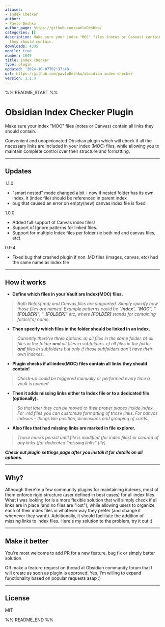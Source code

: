 ```yaml
---
aliases:
- Index Checker
author:
- Pavlo Deshko
author_page: https://github.com/pavloDeshko/
categories: []
description: Make sure your index "MOC" files (notes or Canvas) contain all links
  they should contain.
downloads: 4305
mobile: true
number: 1049
title: Index Checker
type: plugin
updated: '2024-10-07T02:37:48'
url: https://github.com/pavloDeshko/obsidian-index-checker
version: 1.1.0
---
```


%% README_START %%

# Obsidian Index Checker Plugin

Make sure your index \"MOC\" files (notes or Canvas) contain all links they should contain.

Convenient and unopinionated Obsidian plugin which will check if all the necessary links are included in your index (MOC) files, while allowing you to maintain complete control over their structure and formatting.
___

## Updates
1.1.0
- "smart nested" mode changed a bit - now if nested folder has its own index, it (index file) should be referenced in parent index
- bug that caused an error on empty(new) canvas index file is fixed

1.0.0 
- Added full support of Canvas index files! 
- Support of Ignore patterns for linked files.
- Support for multiple Index files per folder (ie both md and canvas files, etc).

0.9.4 
- Fixed bug that crashed plugin if non .MD files (images, canvas, etc) had the same name as index file
___

## How it works

- __Define which files in your Vault are Index(MOC) files.__  
>_Both Notes(.md) and Canvas files are supported. Simply specify how those files are named. Example patterns could be "__index__", "__MOC__", "__\[FOLDER\]__", "\___\[FOLDER\]__" etc, where __\[FOLDER\]__ stands for containing folder('s) name._  

- __Then specify which files in the folder should be linked in an index.__  
>_Currently there're three options: a) all files in the same folder. b) all files in the folder __and__ all files in subfolders. c) all files in the folder __and__ files in subfolders but only if those subfolders don't have their own indexes._

- __Plugin checks if all index(MOC) files contain all links they should contain!__  
>_Check-up could be triggered manually or performed every time a vault is opened._

- __Then it adds missing links either to Index file or to a dedicated file (optionally).__  
>_So that later they can be moved to their proper places inside index. For .md files you can customize formatting of those links. For canvas indexes -  things like position, dimensions and grouping of cards._

- __Also files that had missing links are marked in file explorer.__  
>_Those marks persist until file is modified (for index files) or cleared of any links (for dedicated "missing links" file)._

___Check out plugin settings page after you install it for details on all options.___
___

## Why?

Although there're a few community plugins for maintaining indexes, most of them enforce rigid structure (user defined in best cases) for all index files. What I was looking for is a more flexible solution that will simply check if all links are in place (and no files are "lost"), while allowing users to organize each of their index files in whatever way they prefer (and change it whenever they want!). Additionally, it should facilitate the addition of missing links to index files. Here's my solution to the problem, try it out :)
___

## Make it better

You're most welcome to add PR for a new feature, bug fix or simply better solution.

OR make a feature request on thread at Obsidian community forum that I will create as soon as plugin is approved. Yes, I'm willing to expand functionality based on popular requests asap :)
___



## License

MIT


%% README_END %%